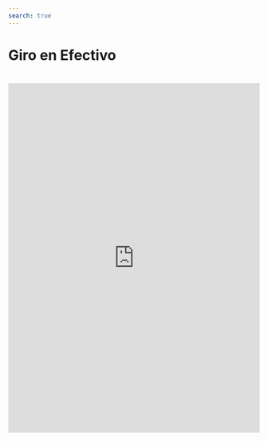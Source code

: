 ```yaml
---
search: true
---
```


# Giro en Efectivo

<iframe src="https://widgets.modyo.com/personas/retail-cash-advance" width="100%" height="700px" frameBorder="0" style="overflow:auto;margin-top:20px;"/>

### Propiedades

|Funcionalidad|Descripción|
|:------------|:----------|
|||